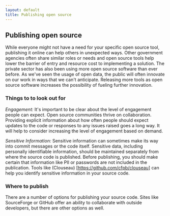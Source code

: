 ```yaml
---
layout: default
title: Publishing open source
---
```


## Publishing open source

While everyone might not have a need for your specific open source tool, publishing it online can help others in unexpected ways. Other government agencies often share similar roles or needs and open source tools help lower the barrier of entry and resource cost to implementing a solution. The private sector has also been using more open source software than ever before. As we've seen the usage of open data, the public will often innovate on our work in ways that we can't anticipate. Releasing more tools as open source software increases the possibility of fueling further innovation.

### Things to to look out for

*Engagement:* It's important to be clear about the level of engagement people can expect. Open source communities thrive on collaboration. Providing explicit information about how often people should expect updates to the code or responses to any issues raised goes a long way. It will help to consider increasing the level of engagement based on demand.

*Sensitive Information:* Sensitive information can sometimes make its way into commit messages or the code itself. Sensitive data, including personally identifiable information, should be maintained separately from where the source code is published. Before publishing, you should make certain that information like PII or passwords are not included in the publication. Tools like (Clouseau) [https://github.com/cfpb/clouseau] can help you identify sensitive information in your source code.

### Where to publish

There are a number of options for publishing your source code. Sites like SourceForge or GitHub offer an ability to collaborate with outside developers, but there are other options as well. 


